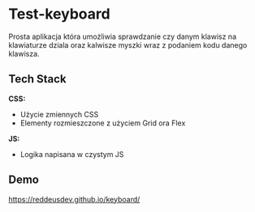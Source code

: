 # Test-keyboard

Prosta aplikacja która umożliwia sprawdzanie czy danym klawisz na klawiaturze dziala oraz kalwisze myszki wraz z podaniem kodu danego klawisza.

## Tech Stack

**CSS:**

-   Użycie zmiennych CSS
-   Elementy rozmieszczone z użyciem Grid ora Flex

**JS:**

-   Logika napisana w czystym JS

## Demo

 https://reddeusdev.github.io/keyboard/
